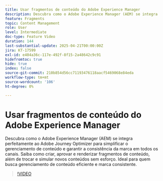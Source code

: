 ```yaml
---
title: Usar fragmentos de conteúdo do Adobe Experience Manager
description: Descubra como o Adobe Experience Manager (AEM) se integra perfeitamente ao Adobe Journey Optimizer para simplificar o gerenciamento de conteúdo e garantir a consistência da marca em todos os canais. Saiba como criar, aprovar e renderizar fragmentos de conteúdo, além de trocar e simular novos conteúdos sem esforço. Ideal para quem busca gerenciamento de conteúdo eficiente e marca consistente.
feature: Fragments
topic: Content Management
role: User
level: Intermediate
doc-type: Feature Video
duration: 144
last-substantial-update: 2025-04-21T00:00:00Z
jira: KT-17599
exl-id: e404a36c-117e-492f-8f15-2a48642c9c91
hidefromtoc: true
hide: true
index: false
source-git-commit: 210b854d56cc71193476118aacf5469068e84eda
workflow-type: tm+mt
source-wordcount: '106'
ht-degree: 0%

---
```


# Usar fragmentos de conteúdo do Adobe Experience Manager

Descubra como o Adobe Experience Manager (AEM) se integra perfeitamente ao Adobe Journey Optimizer para simplificar o gerenciamento de conteúdo e garantir a consistência da marca em todos os canais. Saiba como criar, aprovar e renderizar fragmentos de conteúdo, além de trocar e simular novos conteúdos sem esforço. Ideal para quem busca gerenciamento de conteúdo eficiente e marca consistente.

>[!VIDEO](https://video.tv.adobe.com/v/3457691/?learn=on&enablevpops)

